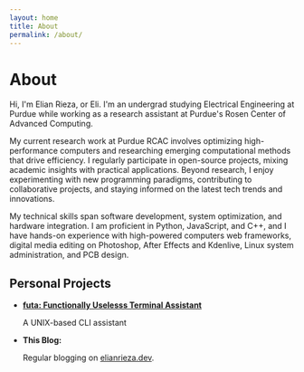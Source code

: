 ```yaml
---
layout: home
title: About
permalink: /about/
---
```


# **About**

Hi, I'm Elian Rieza, or Eli. I'm an undergrad studying Electrical Engineering at Purdue while working as a research assistant at Purdue's Rosen Center of Advanced Computing.

My current research work at Purdue RCAC involves optimizing high-performance computers and researching emerging computational methods that drive efficiency. I regularly participate in open-source projects, mixing academic insights with practical applications. Beyond research, I enjoy experimenting with new programming paradigms, contributing to collaborative projects, and staying informed on the latest tech trends and innovations.

My technical skills span software development, system optimization, and hardware integration. I am proficient in Python, JavaScript, and C++, and I have hands-on experience with high-powered computers web frameworks, digital media editing on Photoshop, After Effects and Kdenlive, Linux system administration, and PCB design. 

## **Personal Projects**
- [**futa: Functionally Uselesss Terminal Assistant**](https://github.com/nail-e/futa)

  A UNIX-based CLI assistant
- **This Blog:**  
  
  Regular blogging on [elianrieza.dev](https://elianrieza.dev).
  
